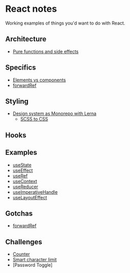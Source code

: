 # React notes

Working examples of things you'd want to do with React.

## Architecture

- [Pure functions and side effects](./architecture/pure-functions/README.md)

## Specifics

- [Elements vs components](specifics/elements-vs-components/README.md)
- [forwardRef](gotchas/forwardRef)

## Styling

- [Design system as Monorepo with Lerna](styling/design-system)
  - [SCSS to CSS](styling/design-system/packages/scss)

## Hooks

## Examples

- [useState](hooks/useState)
- [useEffect](hooks/useEffect)
- [useRef](hooks/useRef)
- [useContext](hooks/useContext) 
- [useReducer](hooks/useReducer)
- [useImperativeHandle](hooks/useImperativeHandle)
- [useLayoutEffect](hooks/useLayoutEffect)

## Gotchas

- [forwardRef](gotchas/forwardRef)

## Challenges

- [Counter](challenges/counter)
- [Smart character limit](challenges/smart-character-limit)
- [Password Toggle]
